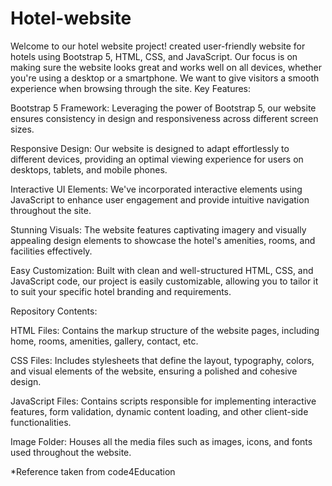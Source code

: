 # Hotel-website
Welcome to our hotel website project!  created user-friendly website for hotels using Bootstrap 5, HTML, CSS, and JavaScript. Our focus is on making sure the website looks great and works well on all devices, whether you're using a desktop or a smartphone. We want to give visitors a smooth experience when browsing through the site.
Key Features:

Bootstrap 5 Framework: Leveraging the power of Bootstrap 5, our website ensures consistency in design and responsiveness across different screen sizes.

Responsive Design: Our website is designed to adapt effortlessly to different devices, providing an optimal viewing experience for users on desktops, tablets, and mobile phones.

Interactive UI Elements: We've incorporated interactive elements using JavaScript to enhance user engagement and provide intuitive navigation throughout the site.

Stunning Visuals: The website features captivating imagery and visually appealing design elements to showcase the hotel's amenities, rooms, and facilities effectively.

Easy Customization: Built with clean and well-structured HTML, CSS, and JavaScript code, our project is easily customizable, allowing you to tailor it to suit your specific hotel branding and requirements.

Repository Contents:

HTML Files: Contains the markup structure of the website pages, including home, rooms, amenities, gallery, contact, etc.

CSS Files: Includes stylesheets that define the layout, typography, colors, and visual elements of the website, ensuring a polished and cohesive design.

JavaScript Files: Contains scripts responsible for implementing interactive features, form validation, dynamic content loading, and other client-side functionalities.

Image Folder: Houses all the media files such as images, icons, and fonts used throughout the website.


*Reference taken from code4Education 
